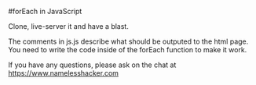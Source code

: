 #forEach in JavaScript

Clone, live-server it and have a blast.  

The comments in js.js describe what should be outputed to the 
html page.  You need to write the code inside of the forEach
function to make it work.  

If you have any questions, please ask on the chat at 
https://www.namelesshacker.com